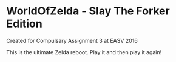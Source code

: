 # WorldOfZelda - Slay The Forker Edition
Created for Compulsary Assignment 3 at EASV 2016

This is the ultimate Zelda reboot. Play it and then play it again!
